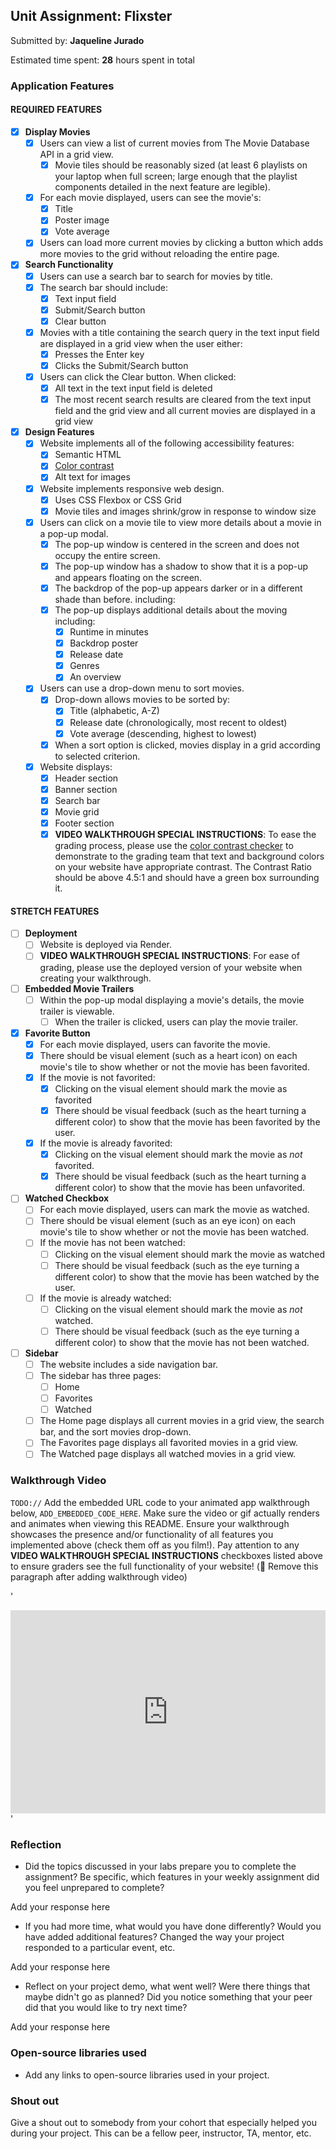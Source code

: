 
## Unit Assignment: Flixster

Submitted by: **Jaqueline Jurado**

Estimated time spent: **28** hours spent in total


### Application Features

#### REQUIRED FEATURES

- [x] **Display Movies**
  - [x] Users can view a list of current movies from The Movie Database API in a grid view.
    - [x] Movie tiles should be reasonably sized (at least 6 playlists on your laptop when full screen; large enough that the playlist components detailed in the next feature are legible).
  - [x] For each movie displayed, users can see the movie's:
    - [x] Title
    - [x] Poster image
    - [x] Vote average
  - [x] Users can load more current movies by clicking a button which adds more movies to the grid without reloading the entire page. 
- [x] **Search Functionality**
  - [x] Users can use a search bar to search for movies by title.
  - [x] The search bar should include:
    - [x] Text input field
    - [x] Submit/Search button
    - [x] Clear button
  - [x] Movies with a title containing the search query in the text input field are displayed in a grid view when the user either:
    - [x] Presses the Enter key
    - [x] Clicks the Submit/Search button
  - [x] Users can click the Clear button. When clicked:
    - [x] All text in the text input field is deleted
    - [x] The most recent search results are cleared from the text input field and the grid view and all current movies are displayed in a grid view
- [x] **Design Features**
  - [x] Website implements all of the following accessibility features:
    - [x] Semantic HTML
    - [x] [Color contrast](https://webaim.org/resources/contrastchecker/)
    - [x] Alt text for images 
  - [x] Website implements responsive web design.
    - [x] Uses CSS Flexbox or CSS Grid
    - [x] Movie tiles and images shrink/grow in response to window size
  - [x] Users can click on a movie tile to view more details about a movie in a pop-up modal.
    - [x] The pop-up window is centered in the screen and does not occupy the entire screen.
    - [x] The pop-up window has a shadow to show that it is a pop-up and appears floating on the screen.
    - [x] The backdrop of the pop-up appears darker or in a different shade than before. including:
    - [x] The pop-up displays additional details about the moving including:
      - [x] Runtime in minutes
      - [x] Backdrop poster
      - [x] Release date
      - [x] Genres
      - [x] An overview
  - [x] Users can use a drop-down menu to sort movies.
    - [x] Drop-down allows movies to be sorted by:
      - [x] Title (alphabetic, A-Z)
      - [x] Release date (chronologically, most recent to oldest)
      - [x] Vote average (descending, highest to lowest)
    - [x] When a sort option is clicked, movies display in a grid according to selected criterion.
  - [x] Website displays:
    - [x] Header section
    - [x] Banner section
    - [x] Search bar
    - [x] Movie grid
    - [x] Footer section
    - [x] **VIDEO WALKTHROUGH SPECIAL INSTRUCTIONS**: To ease the grading process, please use the [color contrast checker](https://webaim.org/resources/contrastchecker/) to demonstrate to the grading team that text and background colors on your website have appropriate contrast. The Contrast Ratio should be above 4.5:1 and should have a green box surrounding it. 

#### STRETCH FEATURES

- [ ] **Deployment**
  - [ ] Website is deployed via Render.
  - [ ] **VIDEO WALKTHROUGH SPECIAL INSTRUCTIONS**: For ease of grading, please use the deployed version of your website when creating your walkthrough. 
- [ ] **Embedded Movie Trailers**
  - [ ] Within the pop-up modal displaying a movie's details, the movie trailer is viewable.
    - [ ] When the trailer is clicked, users can play the movie trailer.
- [x] **Favorite Button**
  - [x] For each movie displayed, users can favorite the movie.
  - [x] There should be visual element (such as a heart icon) on each movie's tile to show whether or not the movie has been favorited.
  - [x] If the movie is not favorited:
    - [x] Clicking on the visual element should mark the movie as favorited
    - [x] There should be visual feedback (such as the heart turning a different color) to show that the movie has been favorited by the user.
  - [x] If the movie is already favorited:
    - [x] Clicking on the visual element should mark the movie as *not* favorited.
    - [x] There should be visual feedback (such as the heart turning a different color) to show that the movie has been unfavorited. 
- [ ] **Watched Checkbox**
  - [ ] For each movie displayed, users can mark the movie as watched.
  - [ ] There should be visual element (such as an eye icon) on each movie's tile to show whether or not the movie has been watched.
  - [ ] If the movie has not been watched:
    - [ ] Clicking on the visual element should mark the movie as watched
    - [ ] There should be visual feedback (such as the eye turning a different color) to show that the movie has been watched by the user.
  - [ ] If the movie is already watched:
    - [ ] Clicking on the visual element should mark the movie as *not* watched.
    - [ ] There should be visual feedback (such as the eye turning a different color) to show that the movie has not been watched.
- [ ] **Sidebar**
  - [ ] The website includes a side navigation bar.
  - [ ] The sidebar has three pages:
    - [ ] Home
    - [ ] Favorites
    - [ ] Watched
  - [ ] The Home page displays all current movies in a grid view, the search bar, and the sort movies drop-down.
  - [ ] The Favorites page displays all favorited movies in a grid view.
  - [ ] The Watched page displays all watched movies in a grid view.

### Walkthrough Video

`TODO://` Add the embedded URL code to your animated app walkthrough below, `ADD_EMBEDDED_CODE_HERE`. Make sure the video or gif actually renders and animates when viewing this README. Ensure your walkthrough showcases the presence and/or functionality of all features you implemented above (check them off as you film!). Pay attention to any **VIDEO WALKTHROUGH SPECIAL INSTRUCTIONS** checkboxes listed above to ensure graders see the full functionality of your website! (🚫 Remove this paragraph after adding walkthrough video)

'<div style="position: relative; padding-bottom: 64.55089820359281%; height: 0;"><iframe src="https://www.loom.com/embed/70452202cf9e42009c7e2435a3f612d0?sid=6d83cdd8-c667-487e-a890-380242141b82" frameborder="0" webkitallowfullscreen mozallowfullscreen allowfullscreen style="position: absolute; top: 0; left: 0; width: 100%; height: 100%;"></iframe></div>'

### Reflection

* Did the topics discussed in your labs prepare you to complete the assignment? Be specific, which features in your weekly assignment did you feel unprepared to complete?

Add your response here

* If you had more time, what would you have done differently? Would you have added additional features? Changed the way your project responded to a particular event, etc.
  
Add your response here

* Reflect on your project demo, what went well? Were there things that maybe didn't go as planned? Did you notice something that your peer did that you would like to try next time?

Add your response here

### Open-source libraries used

- Add any links to open-source libraries used in your project.

### Shout out

Give a shout out to somebody from your cohort that especially helped you during your project. This can be a fellow peer, instructor, TA, mentor, etc.
